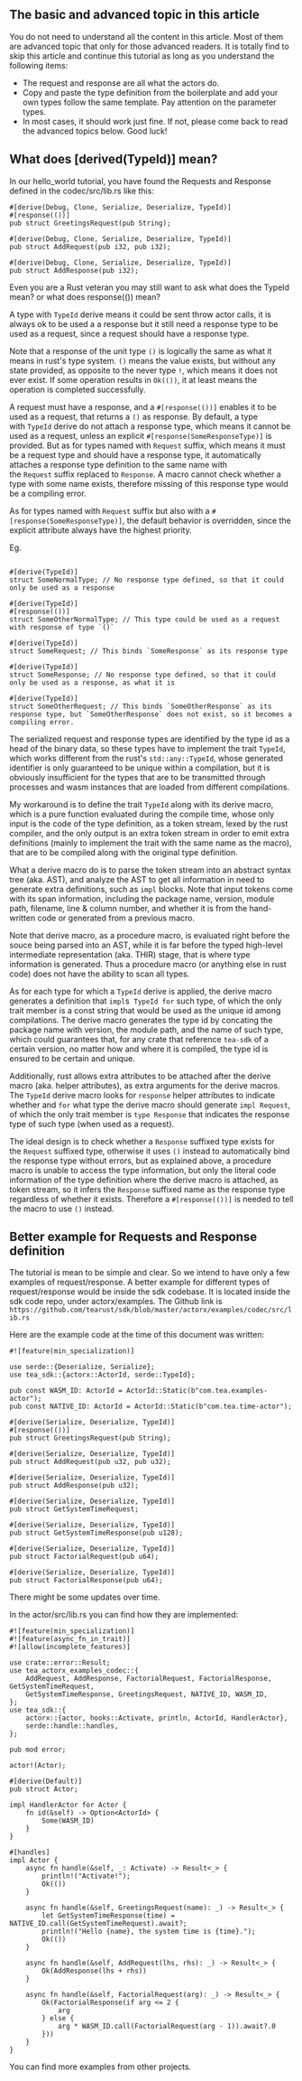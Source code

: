 ## The basic and advanced topic in this article

You do not need to understand all the content in this article. Most of them are advanced topic that only for those advanced readers. It is totally find to skip this article and continue this tutorial as long as you understand the following items:

* The request and response are all what the actors do. 
* Copy and paste the type definition from the boilerplate and add your own types follow the same template. Pay attention on the parameter types. 
* In most cases, it should work just fine. If not, please come back to read the advanced topics below. Good luck!

## What does \[derived(TypeId)\] mean?

In our hello_world tutorial, you have found the Requests and Response defined in the codec/src/lib.rs like this:

````
#[derive(Debug, Clone, Serialize, Deserialize, TypeId)]
#[response(())]
pub struct GreetingsRequest(pub String);

#[derive(Debug, Clone, Serialize, Deserialize, TypeId)]
pub struct AddRequest(pub i32, pub i32);

#[derive(Debug, Clone, Serialize, Deserialize, TypeId)]
pub struct AddResponse(pub i32);
````

Even you are a Rust veteran you may still want to ask what does the TypeId mean? or what does response(()) mean?

A type with `TypeId` derive means it could be sent throw actor calls, it is always ok to be used a a response but it still need a response type to be used as a request, since a request should have a response type.

Note that a response of the unit type `()` is logically the same as what it means in rust's type system. `()` means the value exists, but without any state provided, as opposite to the never type `!`, which means it does not ever exist. If some operation results in `Ok(())`, it at least means the operation is completed successfully.

A request must have a response, and a `#[response(())]` enables it to be used as a request, that returns a `()` as response. By default, a type with `TypeId` derive do not attach a response type, which means it cannot be used as a request, unless an explicit `#[response(SomeResponseType)]` is provided.  But as for types named with `Request` suffix, which means it must be a request type and should have a response type, it automatically attaches a response type definition to the same name with the `Request` suffix replaced to `Response`. A macro cannot check whether a type with some name exists, therefore missing of this response type would be a compiling error.

As for types named with `Request` suffix but also with a `#[response(SomeResponseType)]`, the default behavior is overridden, since the explicit attribute always have the highest priority.

Eg.

````

#[derive(TypeId)]  
struct SomeNormalType; // No response type defined, so that it could only be used as a response

#[derive(TypeId)]  
#[response(())]  
struct SomeOtherNormalType; // This type could be used as a request with response of type `()`

#[derive(TypeId)]  
struct SomeRequest; // This binds `SomeResponse` as its response type

#[derive(TypeId)]  
struct SomeResponse; // No response type defined, so that it could only be used as a response, as what it is

#[derive(TypeId)]  
struct SomeOtherRequest; // This binds `SomeOtherResponse` as its response type, but `SomeOtherResponse` does not exist, so it becomes a compiling error.  
````

The serialized request and response types are identified by the type id as a head of the binary data, so these types have to implement the trait `TypeId`, which works different from the rust's `std::any::TypeId`, whose generated identifier is only guaranteed to be unique within a compilation, but it is obviously insufficient for the types that are to be transmitted through processes and wasm instances that are loaded from different compilations.

My workaround is to define the trait `TypeId` along with its derive macro, which is a pure function evaluated during the compile time, whose only input is the code of the type definition, as a token stream, lexed by the rust compiler, and the only output is an extra token stream in order to emit extra definitions (mainly to implement the trait with the same name as the macro), that are to be compiled along with the original type definition.

What a derive macro do is to parse the token stream into an abstract syntax tree (aka. AST), and analyze the AST to get all information in need to generate extra definitions, such as `impl` blocks. Note that input tokens come with its span information, including the package name, version, module path, filename, line & column number, and whether it is from the hand-written code or generated from a previous macro.

Note that derive macro, as a procedure macro, is evaluated right before the souce being parsed into an AST, while it is far before the typed high-level intermediate representation (aka. THIR) stage, that is where type information is generated. Thus a procedure macro (or anything else in rust code) does not have the ability to scan all types.

As for each type for which a `TypeId` derive is applied, the derive macro generates a definition that `impl`s  `TypeId for` such type, of which the only trait member is a const string that would be used as the unique id among compilations. The derive macro generates the type id by concating the package name with version, the module path, and the name of such type, which could guarantees that, for any crate that reference `tea-sdk` of a certain version, no matter how and where it is compiled, the type id is ensured to be certain and unique.

Additionally, rust allows extra attributes to be attached after the derive macro (aka. helper attributes), as extra arguments for the derive macros. The `TypeId` derive macro looks for `response` helper attributes to indicate whether and `for` what type the derive macro should generate `impl Request`, of which the only trait member is `type Response` that indicates the response type of such type (when used as a request).

The ideal design is to check whether a `Response` suffixed type exists for the `Request` suffixed type, otherwise it uses `()` instead to automatically bind the response type without errors, but as explained above, a procedure macro is unable to access the type information, but only the literal code information of the type definition where the derive macro is attached, as token stream, so it infers the `Response` suffixed name as the response type regardless of whether it exists. Therefore a `#[response(())]` is needed to tell the macro to use `()` instead.

## Better example for Requests and Response definition

The tutorial is mean to be simple and clear. So we intend to have only a few examples of request/response. A better example for different types of request/response would be inside the sdk codebase. It is located inside the sdk code repo, under actorx/examples. The Github link is ` https://github.com/tearust/sdk/blob/master/actorx/examples/codec/src/lib.rs`

Here are the example code at the time of this document was written:

````
#![feature(min_specialization)]

use serde::{Deserialize, Serialize};
use tea_sdk::{actorx::ActorId, serde::TypeId};

pub const WASM_ID: ActorId = ActorId::Static(b"com.tea.examples-actor");
pub const NATIVE_ID: ActorId = ActorId::Static(b"com.tea.time-actor");

#[derive(Serialize, Deserialize, TypeId)]
#[response(())]
pub struct GreetingsRequest(pub String);

#[derive(Serialize, Deserialize, TypeId)]
pub struct AddRequest(pub u32, pub u32);

#[derive(Serialize, Deserialize, TypeId)]
pub struct AddResponse(pub u32);

#[derive(Serialize, Deserialize, TypeId)]
pub struct GetSystemTimeRequest;

#[derive(Serialize, Deserialize, TypeId)]
pub struct GetSystemTimeResponse(pub u128);

#[derive(Serialize, Deserialize, TypeId)]
pub struct FactorialRequest(pub u64);

#[derive(Serialize, Deserialize, TypeId)]
pub struct FactorialResponse(pub u64);
````

There might be some updates over time. 

In the actor/src/lib.rs you can find how they are implemented:

````
#![feature(min_specialization)]
#![feature(async_fn_in_trait)]
#![allow(incomplete_features)]

use crate::error::Result;
use tea_actorx_examples_codec::{
	AddRequest, AddResponse, FactorialRequest, FactorialResponse, GetSystemTimeRequest,
	GetSystemTimeResponse, GreetingsRequest, NATIVE_ID, WASM_ID,
};
use tea_sdk::{
	actorx::{actor, hooks::Activate, println, ActorId, HandlerActor},
	serde::handle::handles,
};

pub mod error;

actor!(Actor);

#[derive(Default)]
pub struct Actor;

impl HandlerActor for Actor {
	fn id(&self) -> Option<ActorId> {
		Some(WASM_ID)
	}
}

#[handles]
impl Actor {
	async fn handle(&self, _: Activate) -> Result<_> {
		println!("Activate!");
		Ok(())
	}

	async fn handle(&self, GreetingsRequest(name): _) -> Result<_> {
		let GetSystemTimeResponse(time) = NATIVE_ID.call(GetSystemTimeRequest).await?;
		println!("Hello {name}, the system time is {time}.");
		Ok(())
	}

	async fn handle(&self, AddRequest(lhs, rhs): _) -> Result<_> {
		Ok(AddResponse(lhs + rhs))
	}

	async fn handle(&self, FactorialRequest(arg): _) -> Result<_> {
		Ok(FactorialResponse(if arg <= 2 {
			arg
		} else {
			arg * WASM_ID.call(FactorialRequest(arg - 1)).await?.0
		}))
	}
}
````

You can find more examples from other projects. 
